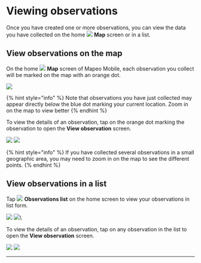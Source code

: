 # Viewing observations

Once you have created one or more observations, you can view the data you have collected on the home ![](../../.gitbook/assets/app-icons\_Map\_view.png) **Map** screen or in a list.

## View observations on the map

On the home ![](../../.gitbook/assets/app-icons\_Map\_view.png) **Map** screen of Mapeo Mobile, each observation you collect will be marked on the map with an orange dot.&#x20;

![](../../.gitbook/assets/Home\_map\_screen\_with\_data.jpg) &#x20;

{% hint style="info" %}
Note that observations you have just collected may appear directly below the blue dot marking your current location. Zoom in on the map to view better
{% endhint %}

To view the details of an observation, tap on the orange dot marking the observation to open the **View observation** screen.&#x20;

![](../../.gitbook/assets/Homescreen-tap\_observation\_dot.jpg)  ![](../../.gitbook/assets/View\_observation\_screen.jpg)

{% hint style="info" %}
If you have collected several observations in a small geographic area, you may need to zoom in on the map to see the different points.
{% endhint %}

## View observations in a list

Tap ![](<../../.gitbook/assets/app icons\_observation-list\_35px.png>) **Observations list** on the home screen to view your observations in list form.

![](../../.gitbook/assets/Homescreen-Observations\_list\_button.jpg)  ![](../../.gitbook/assets/Observations\_list\_screen.jpg)\


To view the details of an observation, tap on any observation in the list to open the **View observation** screen.&#x20;

![](../../.gitbook/assets/Mm\_Observations\_list\_screen-select\_obs.jpg)  ![](../../.gitbook/assets/View\_observation\_screen.jpg)

****
